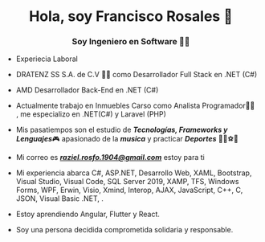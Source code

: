 <h1 align="center">Hola, soy Francisco Rosales 🤜 </h1>
<h3 align="center">Soy Ingeniero en Software 👨‍🎓</h3>

- Experiecia Laboral
- DRATENZ SS S.A. de C.V 🧑‍💻 como Desarrollador Full Stack en .NET (C#)
- AMD Desarrollador Back-End en .NET (C#)
- Actualmente trabajo en Inmuebles Carso como Analista Programador🧑‍💻 , me especializo en .NET(C#) y Laravel (PHP)

- Mis pasatiempos son el estudio de ***Tecnologías, Frameworks y Lenguajes***🎮
  apasionado de la ***musica*** y practicar ***Deportes*** 🚴‍♂️⚽🥅

- Mi correo es ***raziel.rosfo.1904@gmail.com*** estoy para ti

- Mi experiencia abarca C#, ASP.NET, Desarrollo Web, XAML, Bootstrap, Visual Studio, Visual Code, SQL Server 2019, XAMP, TFS, Windows Forms,
  WPF, Erwin, Visio, Xmind, Interop, AJAX, JavaScript, C++, C, JSON, Visual Basic .NET, .

- Estoy aprendiendo Angular, Flutter y React.

- Soy una persona decidida comprometida solidaria y responsable.
